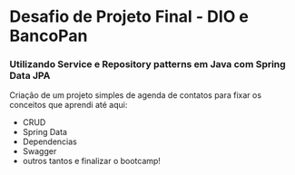 # Desafio de Projeto Final - DIO e BancoPan
### Utilizando Service e Repository patterns em Java com Spring Data JPA

Criação de um projeto simples de agenda de contatos para fixar os conceitos que aprendi até aqui:
- CRUD
- Spring Data
- Dependencias
- Swagger
- outros tantos
e finalizar o bootcamp!
